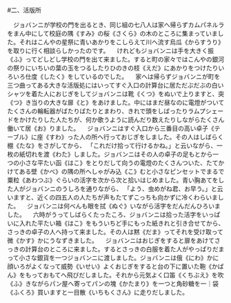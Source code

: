#二、活版所

　ジョバンニが学校の門を出るとき、同じ組の七八人は家へ帰らずカムパネルラをまん中にして校庭の隅《すみ》の桜《さくら》の木のところに集まっていました。それはこんやの星祭に青いあかりをこしらえて川へ流す烏瓜《からすうり》を取りに行く相談らしかったのです。
　けれどもジョバンニは手を大きく振《ふ》ってどしどし学校の門を出て来ました。すると町の家々ではこんやの銀河の祭りにいちいの葉の玉をつるしたりひのきの枝《えだ》にあかりをつけたりいろいろ仕度《したく》をしているのでした。
　家へは帰らずジョバンニが町を三つ曲ってある大きな活版処にはいってすぐ入口の計算台に居ただぶだぶの白いシャツを着た人におじぎをしてジョバンニは靴《くつ》をぬいで上りますと、突《つ》き当りの大きな扉《と》をあけました。中にはまだ昼なのに電燈がついてたくさんの輪転器がばたりばたりとまわり、きれで頭をしばったりラムプシェードをかけたりした人たちが、何か歌うように読んだり数えたりしながらたくさん働いて居《お》りました。
　ジョバンニはすぐ入口から三番目の高い卓子《テーブル》に座《すわ》った人の所へ行っておじぎをしました。その人はしばらく棚《たな》をさがしてから、
「これだけ拾って行けるかね。」と云いながら、一枚の紙切れを渡《わた》しました。ジョバンニはその人の卓子の足もとから一つの小さな平たい函《はこ》をとりだして向うの電燈のたくさんついた、たてかけてある壁《かべ》の隅の所へしゃがみ込《こ》むと小さなピンセットでまるで粟粒《あわつぶ》ぐらいの活字を次から次と拾いはじめました。青い胸あてをした人がジョバンニのうしろを通りながら、
「よう、虫めがね君、お早う。」と云いますと、近くの四五人の人たちが声もたてずこっちも向かずに冷くわらいました。
　ジョバンニは何べんも眼を拭《ぬぐ》いながら活字をだんだんひろいました。
　六時がうってしばらくたったころ、ジョバンニは拾った活字をいっぱいに入れた平たい箱《はこ》をもういちど手にもった紙きれと引き合せてから、さっきの卓子の人へ持って来ました。その人は黙《だま》ってそれを受け取って微《かす》かにうなずきました。
　ジョバンニはおじぎをすると扉をあけてさっきの計算台のところに来ました。するとさっきの白服を着た人がやっぱりだまって小さな銀貨を一つジョバンニに渡しました。ジョバンニは俄《にわ》かに顔いろがよくなって威勢《いせい》よくおじぎをすると台の下に置いた鞄《かばん》をもっておもてへ飛びだしました。それから元気よく口笛《くちぶえ》を吹《ふ》きながらパン屋へ寄ってパンの塊《かたまり》を一つと角砂糖を一｜袋《ふくろ》買いますと一目散《いちもくさん》に走りだしました。
